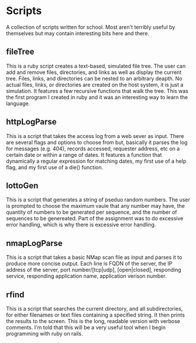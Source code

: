 Scripts
=======

A collection of scripts written for school.  Most aren't terribly useful
by themselves but may contain interesting bits here and there.

fileTree
----------------
This is a ruby script creates a text-based, simulated file 
tree.  The user can add and remove files, directories, and
links as well as display the current tree.  Files, links, and 
directories can be nested to an arbitrary deapth.  No actual
files, links, or directories are created on the host system, it
is just a simulation.  It features a few recursive functions 
that walk the tree.  This was the first program I created in
ruby and it was an interesting way to learn the language.

httpLogParse
----------------
This is a script that takes the access log from a web sever as
input.  There are several flags and options to choose from but,
basically it parses the log for messages (e.g. 404), records 
accessed, requester address, etc on a certain date or within a 
range of dates.  It features a function that dynamically 
a regular expression for matching dates, my first use of a help
flag, and my first use of a die() function.

lottoGen
----------------
This is a script that generates a string of pseduo random 
numbers.  The user is prompted to choose the maximum vaule
that any number may have, the quantity of numbers to be 
generated per sequence, and the number of sequences to be
genereated.  Part of the assignment was to do excessive error
handling, which is why there is excessive error handling.

nmapLogParse
----------------
This is a script that takes a basic NMap scan file as input and
parses it to produce more concise output.  Each line is FQDN of the server, 
the IP address of the server, port number/[tcp|udp], [open|closed], 
responding service, responding application name, application verison number.

rfind
----------------
This is a script that searches the current directory, and all
subdirectories, for either filenames or text files containing
a specified string.  It then prints the results to the screen.
This is the long, readable version with verbose comments.  I'm
told that this will be a very useful tool when I begin programming
with ruby on rails.